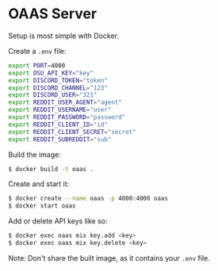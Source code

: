 # OAAS Server

Setup is most simple with Docker.

Create a `.env` file:

```sh
export PORT=4000
export OSU_API_KEY="key"
export DISCORD_TOKEN="token"
export DISCORD_CHANNEL="123"
export DISCORD_USER="321"
export REDDIT_USER_AGENT="agent"
export REDDIT_USERNAME="user"
export REDDIT_PASSWORD="password"
export REDDIT_CLIENT_ID="id"
export REDDIT_CLIENT_SECRET="secret"
export REDDIT_SUBREDDIT="sub"
```

Build the image:

```sh
$ docker build -t oaas .
```

Create and start it:

```sh
$ docker create --name oaas -p 4000:4000 oaas
$ docker start oaas
```

Add or delete API keys like so:

```sh
$ docker exec oaas mix key.add <key>
$ docker exec oaas mix key.delete <key>
```

Note: Don't share the built image, as it contains your `.env` file.
